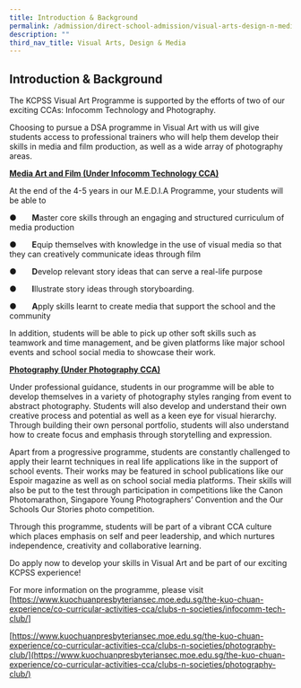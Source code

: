 ```yaml
---
title: Introduction & Background
permalink: /admission/direct-school-admission/visual-arts-design-n-media/introduction-n-background/
description: ""
third_nav_title: Visual Arts, Design & Media
---
```

## Introduction &amp; Background

The KCPSS Visual Art Programme is supported by the efforts of two of our exciting CCAs: Infocomm Technology and Photography.

Choosing to pursue a DSA programme in Visual Art with us will give students access to professional trainers who will help them develop their skills in media and film production, as well as a wide array of photography areas.

**<u>Media Art and Film (Under Infocomm Technology CCA)</u>**

At the end of the 4-5 years in our M.E.D.I.A Programme, your students will be able to

●&nbsp;&nbsp;&nbsp;&nbsp;&nbsp;&nbsp;&nbsp;**M**aster core skills through an engaging and structured curriculum of media production

●&nbsp;&nbsp;&nbsp;&nbsp;&nbsp;&nbsp;&nbsp;**E**quip themselves with knowledge in the use of visual media so that they can creatively communicate ideas through film

●&nbsp;&nbsp;&nbsp;&nbsp;&nbsp;&nbsp;&nbsp;**D**evelop relevant story ideas that can serve a real-life purpose

●&nbsp;&nbsp;&nbsp;&nbsp;&nbsp;&nbsp;&nbsp;**I**llustrate story ideas through storyboarding.

●&nbsp;&nbsp;&nbsp;&nbsp;&nbsp;&nbsp;&nbsp;**A**pply skills learnt to create media that support the school and the community

In addition, students will be able to pick up other soft skills such as teamwork and time management, and be given platforms like major school events and school social media to showcase their work.

**<u>Photography (Under Photography CCA)</u>**

Under professional guidance, students in our programme will be able to develop themselves in a variety of photography styles ranging from event to abstract photography. Students will also develop and understand their own creative process and potential as well as a keen eye for visual hierarchy. Through building their own personal portfolio, students will also understand how to create focus and emphasis through storytelling and expression.

Apart from a progressive programme, students are constantly challenged to apply their learnt techniques in real life applications like in the support of school events. Their works may be featured in school publications like our Espoir magazine as well as on school social media platforms. Their skills will also be put to the test through participation in competitions like the Canon Photomarathon, Singapore Young Photographers’ Convention and the Our Schools Our Stories photo competition.

Through this programme, students will be part of a vibrant CCA culture which places emphasis on self and peer leadership, and which nurtures independence, creativity and collaborative learning.

Do apply now to develop your skills in Visual Art and be part of our exciting KCPSS experience!

For more information on the programme, please visit&nbsp;
[https://www.kuochuanpresbyteriansec.moe.edu.sg/the-kuo-chuan-experience/co-curricular-activities-cca/clubs-n-societies/infocomm-tech-club/]

[https://www.kuochuanpresbyteriansec.moe.edu.sg/the-kuo-chuan-experience/co-curricular-activities-cca/clubs-n-societies/photography-club/](https://www.kuochuanpresbyteriansec.moe.edu.sg/the-kuo-chuan-experience/co-curricular-activities-cca/clubs-n-societies/photography-club/)
